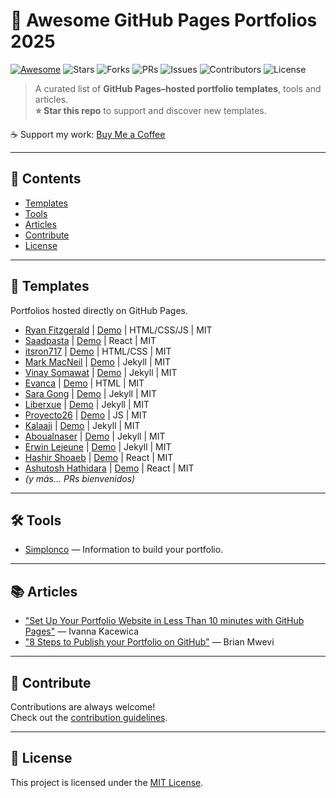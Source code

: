 # 🌟 Awesome GitHub Pages Portfolios 2025

[![Awesome](https://awesome.re/badge.svg)](https://awesome.re)
![Stars](https://img.shields.io/github/stars/vcesar1987/awesome-github-pages-portfolios-2025?style=social)
![Forks](https://img.shields.io/github/forks/vcesar1987/awesome-github-pages-portfolios-2025?style=social)
![PRs](https://img.shields.io/github/issues-pr/vcesar1987/awesome-github-pages-portfolios-2025)
![Issues](https://img.shields.io/github/issues/vcesar1987/awesome-github-pages-portfolios-2025)
![Contributors](https://img.shields.io/github/contributors/vcesar1987/awesome-github-pages-portfolios-2025)
![License](https://img.shields.io/github/license/vcesar1987/awesome-github-pages-portfolios-2025)

> A curated list of **GitHub Pages–hosted portfolio templates**, tools and articles.  
> **⭐ Star this repo** to support and discover new templates.

☕ Support my work: [Buy Me a Coffee](https://www.buymeacoffee.com/vcesar.cloud)


---

## 📑 Contents
- [Templates](#-templates)
- [Tools](#-tools)
- [Articles](#-articles)
- [Contribute](#-contribute)
- [License](#-license)

---

## 🎨 Templates
Portfolios hosted directly on GitHub Pages.

- [Ryan Fitzgerald](https://github.com/RyanFitzgerald/devportfolio) | [Demo](https://ryanfitzgerald.github.io/devportfolio) | HTML/CSS/JS | MIT
- [Saadpasta](https://github.com/saadpasta/developerFolio) | [Demo](https://developerfolio.js.org) | React | MIT
- [itsron717](https://github.com/itsron717/Resume-Website) | [Demo](https://landing-page--itsron717.repl.co) | HTML/CSS | MIT
- [Mark MacNeil](https://github.com/mmacneil/devfolio) | [Demo](https://mmacneil.github.io) | Jekyll | MIT
- [Vinay Somawat](https://github.com/vinaysomawat/vinaysomawat.github.io) | [Demo](https://vinaysomawat.github.io) | Jekyll | MIT
- [Evanca](https://github.com/evanca/quick-portfolio) | [Demo](https://yourawesomeusername.github.io) | HTML | MIT
- [Sara Gong](https://github.com/saragong/saragong.github.io) | [Demo](https://saragong.github.io) | Jekyll | MIT
- [Liberxue](https://github.com/liberxue/liberxue.github.io) | [Demo](https://liberxue.github.io) | Jekyll | MIT
- [Proyecto26](https://github.com/Proyecto26/porfolio) | [Demo](https://proyecto26.github.io) | JS | MIT
- [Kalaaji](https://github.com/kalaaji/kalaaji.github.io) | [Demo](https://kalaaji.github.io) | Jekyll | MIT
- [Aboualnaser](https://github.com/aboualnaser/aboualnaser.github.io) | [Demo](https://aboualnaser.github.io) | Jekyll | MIT
- [Erwin Lejeune](https://github.com/guilyx/guilyx.github.io) | [Demo](https://guilyx.github.io) | Jekyll | MIT
- [Hashir Shoaeb](https://github.com/hashirshoaeb/home) | [Demo](https://hashirshoaeb.com) | React | MIT
- [Ashutosh Hathidara](https://github.com/ashutosh1919/masterPortfolio) | [Demo](https://ashutoshhathidara.com) | React | MIT
- *(y más… PRs bienvenidos)*

---

## 🛠 Tools
- [Simplonco](https://simplon.co) — Information to build your portfolio.

---

## 📚 Articles
- ["Set Up Your Portfolio Website in Less Than 10 minutes with GitHub Pages"](https://example.com) — Ivanna Kacewica  
- ["8 Steps to Publish your Portfolio on GitHub"](https://example.com) — Brian Mwevi

---

## 🤝 Contribute
Contributions are always welcome!  
Check out the [contribution guidelines](CONTRIBUTING.md).

---

## 📜 License
This project is licensed under the [MIT License](LICENSE).

